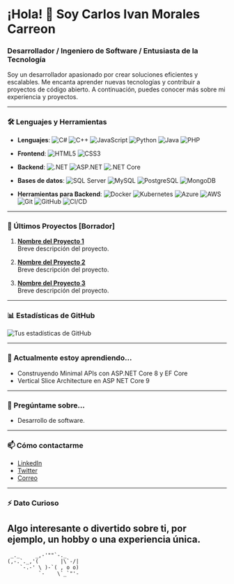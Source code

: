 # ¡Hola! 👋 Soy Carlos Ivan Morales Carreon

### Desarrollador / Ingeniero de Software / Entusiasta de la Tecnología

Soy un desarrollador apasionado por crear soluciones eficientes y escalables. Me encanta aprender nuevas tecnologías y contribuir a proyectos de código abierto. A continuación, puedes conocer más sobre mi experiencia y proyectos.

---

### 🛠️ Lenguajes y Herramientas

- **Lenguajes**: 
  ![C#](https://img.shields.io/badge/-C%23-purple?style=flat-square&logo=c-sharp)
  ![C++](https://img.shields.io/badge/-C++-blue?style=flat-square&logo=cplusplus)
  ![JavaScript](https://img.shields.io/badge/-JavaScript-yellow?style=flat-square&logo=javascript) 
  ![Python](https://img.shields.io/badge/-Python-blue?style=flat-square&logo=python) 
  ![Java](https://img.shields.io/badge/-Java-orange?style=flat-square&logo=java)
  ![PHP](https://img.shields.io/badge/-PHP-777BB4?style=flat-square&logo=php)

- **Frontend**: 
  ![HTML5](https://img.shields.io/badge/-HTML5-orange?style=flat-square&logo=html5)
  ![CSS3](https://img.shields.io/badge/-CSS3-blue?style=flat-square&logo=css3)

- **Backend**: 
  ![.NET](https://img.shields.io/badge/-.NET-512BD4?style=flat-square&logo=dotnet&logoColor=white)
  ![ASP.NET](https://img.shields.io/badge/-ASP.NET-512BD4?style=flat-square&logo=dotnet)
  ![.NET Core](https://img.shields.io/badge/-.NET_Core-512BD4?style=flat-square&logo=dotnet)

- **Bases de datos**:
  ![SQL Server](https://img.shields.io/badge/-SQL_Server-blue?style=flat-square&logo=microsoft-sql-server)
  ![MySQL](https://img.shields.io/badge/-MySQL-blue?style=flat-square&logo=mysql)
  ![PostgreSQL](https://img.shields.io/badge/-PostgreSQL-blue?style=flat-square&logo=postgresql)
  ![MongoDB](https://img.shields.io/badge/-MongoDB-green?style=flat-square&logo=mongodb)

- **Herramientas para Backend**: 
  ![Docker](https://img.shields.io/badge/-Docker-blue?style=flat-square&logo=docker)
  ![Kubernetes](https://img.shields.io/badge/-Kubernetes-blue?style=flat-square&logo=kubernetes)
  ![Azure](https://img.shields.io/badge/-Azure-blue?style=flat-square&logo=microsoft-azure)
  ![AWS](https://img.shields.io/badge/-AWS-orange?style=flat-square&logo=amazon-aws)
  ![Git](https://img.shields.io/badge/-Git-orange?style=flat-square&logo=git)
  ![GitHub](https://img.shields.io/badge/-GitHub-black?style=flat-square&logo=github)
  ![CI/CD](https://img.shields.io/badge/-CI/CD-blue?style=flat-square&logo=githubactions)

---

### 🚀 Últimos Proyectos [Borrador]

1. **[Nombre del Proyecto 1](https://github.com/usuario/proyecto-1)**  
   Breve descripción del proyecto.
   
2. **[Nombre del Proyecto 2](https://github.com/usuario/proyecto-2)**  
   Breve descripción del proyecto.

3. **[Nombre del Proyecto 3](https://github.com/usuario/proyecto-3)**  
   Breve descripción del proyecto.

---

### 📊 Estadísticas de GitHub

![Tus estadísticas de GitHub](https://github-readme-stats.vercel.app/api?username=tuusuario&show_icons=true&theme=radical)

---

### 🌱 Actualmente estoy aprendiendo...

- Construyendo Minimal APIs con ASP.NET Core 8 y EF Core
- Vertical Slice Architecture en ASP NET Core 9

---

### 💬 Pregúntame sobre...

- Desarrollo de software.

---

### 📫 Cómo contactarme

- [LinkedIn](https://www.linkedin.com/in/carlos-ivan-morales-carreon-889b11217)
- [Twitter](https://twitter.com/)
- [Correo](mailto:carlos.imc.develop@gmail.com)

---

### ⚡ Dato Curioso

Algo interesante o divertido sobre ti, por ejemplo, un hobby o una experiencia única.
---

```plaintext
 _._     _,-'""`-._
(,-.`._,'(       |\`-/|
    `-.-' \ )-`( , o o)
          `-    \`_`"'- 
